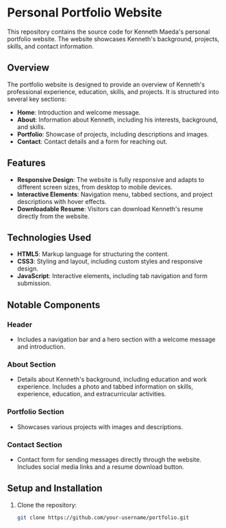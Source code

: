 # Personal Portfolio Website

This repository contains the source code for Kenneth Maeda's personal portfolio website. The website showcases Kenneth's background, projects, skills, and contact information.

## Overview

The portfolio website is designed to provide an overview of Kenneth's professional experience, education, skills, and projects. It is structured into several key sections:

- **Home**: Introduction and welcome message.
- **About**: Information about Kenneth, including his interests, background, and skills.
- **Portfolio**: Showcase of projects, including descriptions and images.
- **Contact**: Contact details and a form for reaching out.

## Features

- **Responsive Design**: The website is fully responsive and adapts to different screen sizes, from desktop to mobile devices.
- **Interactive Elements**: Navigation menu, tabbed sections, and project descriptions with hover effects.
- **Downloadable Resume**: Visitors can download Kenneth's resume directly from the website.

## Technologies Used

- **HTML5**: Markup language for structuring the content.
- **CSS3**: Styling and layout, including custom styles and responsive design.
- **JavaScript**: Interactive elements, including tab navigation and form submission.

## Notable Components

### Header
- Includes a navigation bar and a hero section with a welcome message and introduction.

### About Section
- Details about Kenneth's background, including education and work experience. Includes a photo and tabbed information on skills, experience, education, and extracurricular activities.

### Portfolio Section
- Showcases various projects with images and descriptions.

### Contact Section
- Contact form for sending messages directly through the website. Includes social media links and a resume download button.

## Setup and Installation

1. Clone the repository:
   ```bash
   git clone https://github.com/your-username/portfolio.git
